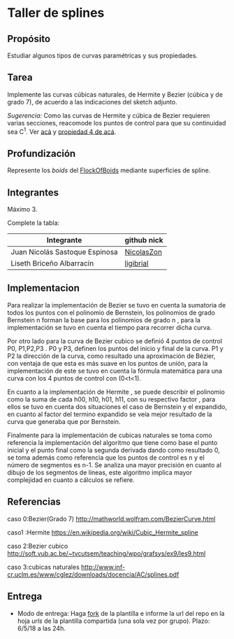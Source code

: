 # Taller de splines

## Propósito

Estudiar algunos tipos de curvas paramétricas y sus propiedades.

## Tarea

Implemente las curvas cúbicas naturales, de Hermite y Bezier (cúbica y de grado 7), de acuerdo a las indicaciones del sketch adjunto.

*Sugerencia:* Como las curvas de Hermite y cúbica de Bezier requieren varias secciones, reacomode los puntos de control para que su continuidad sea C<sup>1</sup>. Ver [acá](https://visualcomputing.github.io/Curves/#/5/5) y [propiedad 4 de acá](https://visualcomputing.github.io/Curves/#/6/4).

## Profundización

Represente los _boids_ del [FlockOfBoids](https://github.com/VisualComputing/framesjs/tree/processing/examples/Advanced/FlockOfBoids) mediante superficies de spline.

## Integrantes

Máximo 3.

Complete la tabla:

| Integrante | github nick |
|------------|-------------|
 Juan Nicolás Sastoque Espinosa | [NicolasZon](https://github.com/NicolasZon/) |
| Liseth Briceño Albarracín | [ligibrial](https://github.com/ligibrial/) | 


## Implementacion

Para realizar la implementación de Bezier se tuvo en cuenta la sumatoria de todos los puntos con el polinomio de Bernstein, los polinomios de grado Bernstein n forman la base para los polinomios de grado n , para la implementación se tuvo en cuenta el tiempo para recorrer dicha curva.

Por otro lado para la curva de Bezier cubico se definió 4 puntos de control  P0, P1,P2,P3 . P0 y P3, definen los puntos del inicio y final de la curva. P1 y P2 la dirección de la curva, como resultado una aproximación de Bézier, con ventaja de que esta es más suave en los puntos de unión, para la implementación de este se tuvo en cuenta la fórmula matemática para una curva con los 4 puntos de control con (0<t<1).

En cuanto a la implementación de Hermite , se puede describir el polinomio como la suma de cada h00, h10, h01, h11, con su respectivo factor , para ellos se tuvo en cuenta dos situaciones el caso de Bernstein y el expandido, en cuanto al factor del termino expandido se veía mejor resultado de la curva que generaba que por Bernstein.


Finalmente para la implementación de cubicas naturales se toma como referencia la implementación del algoritmo que tiene como base el punto  inicial y  el punto final  como la segunda derivada dando como resultado 0, se toma además como referencia que los puntos de control es n y el número de segmentos es n-1. Se analiza una mayor precisión en cuanto al dibujo de los segmentos de líneas, este  algoritmo implica mayor complejidad en cuanto a cálculos se refiere. 


## Referencias

caso 0:Bezier(Grado 7)
http://mathworld.wolfram.com/BezierCurve.html

caso1 :Hermite
https://en.wikipedia.org/wiki/Cubic_Hermite_spline

caso 2:Bezier cubico
http://soft.vub.ac.be/~tvcutsem/teaching/wpo/grafsys/ex9/les9.html

caso 3:cubicas naturales
http://www.inf-cr.uclm.es/www/cglez/downloads/docencia/AC/splines.pdf



## Entrega

* Modo de entrega: Haga [fork](https://help.github.com/articles/fork-a-repo/) de la plantilla e informe la url del repo en la hoja *urls* de la plantilla compartida (una sola vez por grupo). Plazo: 6/5/18 a las 24h.
